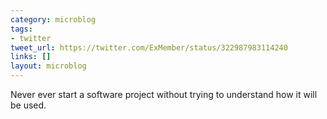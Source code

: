 ```yaml
---
category: microblog
tags:
- twitter
tweet_url: https://twitter.com/ExMember/status/322987983114240
links: []
layout: microblog
---
```

Never ever start a software project without trying to understand how it will be used.
